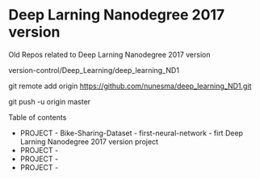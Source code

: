 # Deep Larning Nanodegree 2017 version

Old Repos related to Deep Larning Nanodegree 2017 version

version-control/Deep_Learning/deep_learning_ND1



git remote add origin https://github.com/nunesma/deep_learning_ND1.git


git push -u origin master


Table of contents
- PROJECT - Bike-Sharing-Dataset - first-neural-network - firt Deep Larning Nanodegree 2017 version project
- PROJECT -
- PROJECT -
- PROJECT -
